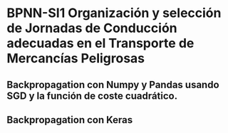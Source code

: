 # BPNN-SI1 Organización y selección de Jornadas de Conducción adecuadas en el Transporte de Mercancías Peligrosas
## Backpropagation con Numpy y Pandas usando SGD y la función de coste cuadrático.
## Backpropagation con Keras 

